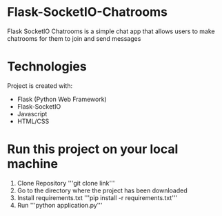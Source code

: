 # Flask-SocketIO-Chatrooms
  Flask SocketIO Chatrooms is a simple chat app that allows users to make chatrooms for them to join and send messages

# Technologies
Project is created with:
* Flask (Python Web Framework)
* Flask-SocketIO
* Javascript
* HTML/CSS

# Run this project on your local machine
1. Clone Repository '''git clone link'''
2. Go to the directory where the project has been downloaded
3. Install requirements.txt '''pip install -r requirements.txt'''
4. Run '''python application.py'''
